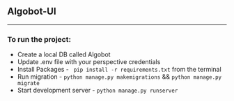 ## Algobot-UI 
***

### To run the project:
* Create a local DB called Algobot
* Update .env file with your perspective credentials 
* Install Packages -  ``` pip install -r requirements.txt``` from the terminal 
* Run migration -  ```python manage.py makemigrations``` && ```python manage.py migrate ```
* Start development server -  ``` python manage.py runserver  ```
